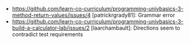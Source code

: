 *
  https://github.com/learn-co-curriculum/programming-univbasics-3-method-return-values/issues/4 [patrickrgrady81]: Grammar error
*
  https://github.com/learn-co-curriculum/programming-univbasics-3-build-a-calculator-lab/issues/2 [laarchambault]: Directions seem to contradict test requirements
